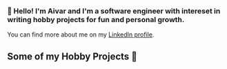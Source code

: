 ### 👋 Hello! I'm Aivar and I'm a software engineer with intereset in writing hobby projects for fun and personal growth.

You can find more about me on my [LinkedIn profile](https://bg.linkedin.com/in/aivar-aleksiev-088463214).

## Some of my Hobby Projects 👨‍
